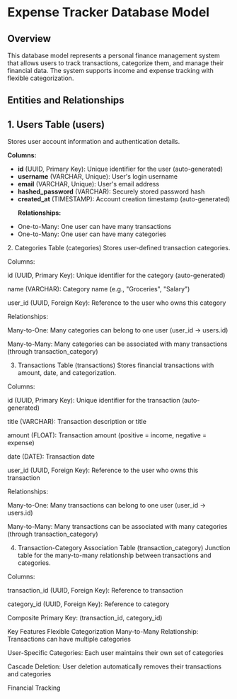 <h1>Expense Tracker Database Model</h1>
<h2>Overview</h2>
This database model represents a personal finance management system that allows users to track transactions, categorize them, and manage their financial data. The system supports income and expense tracking with flexible categorization.

<h2>Entities and Relationships</h2>
<h2>1. Users Table (users)</h2>
Stores user account information and authentication details.

<b>Columns:</b>
<ul>
<li><b>id</b> (UUID, Primary Key): Unique identifier for the user (auto-generated)

<li><b>username</b> (VARCHAR, Unique): User's login username

<li><b>email</b> (VARCHAR, Unique): User's email address

<li><b>hashed_password</b> (VARCHAR): Securely stored password hash

<li><b>created_at</b> (TIMESTAMP): Account creation timestamp (auto-generated)

<b>Relationships:</b>

<li>One-to-Many: One user can have many transactions

<li>One-to-Many: One user can have many categories
</ul>
2. Categories Table (categories)
Stores user-defined transaction categories.

Columns:

id (UUID, Primary Key): Unique identifier for the category (auto-generated)

name (VARCHAR): Category name (e.g., "Groceries", "Salary")

user_id (UUID, Foreign Key): Reference to the user who owns this category

Relationships:

Many-to-One: Many categories can belong to one user (user_id → users.id)

Many-to-Many: Many categories can be associated with many transactions (through transaction_category)

3. Transactions Table (transactions)
Stores financial transactions with amount, date, and categorization.

Columns:

id (UUID, Primary Key): Unique identifier for the transaction (auto-generated)

title (VARCHAR): Transaction description or title

amount (FLOAT): Transaction amount (positive = income, negative = expense)

date (DATE): Transaction date

user_id (UUID, Foreign Key): Reference to the user who owns this transaction

Relationships:

Many-to-One: Many transactions can belong to one user (user_id → users.id)

Many-to-Many: Many transactions can be associated with many categories (through transaction_category)

4. Transaction-Category Association Table (transaction_category)
Junction table for the many-to-many relationship between transactions and categories.

Columns:

transaction_id (UUID, Foreign Key): Reference to transaction

category_id (UUID, Foreign Key): Reference to category

Composite Primary Key: (transaction_id, category_id)

Key Features
Flexible Categorization
Many-to-Many Relationship: Transactions can have multiple categories

User-Specific Categories: Each user maintains their own set of categories

Cascade Deletion: User deletion automatically removes their transactions and categories

Financial Tracking